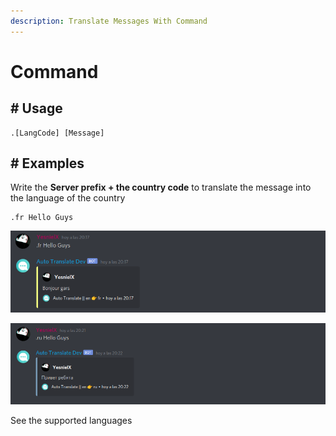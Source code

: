 ```yaml
---
description: Translate Messages With Command
---
```


# Command

## # Usage

```
.[LangCode] [Message]
```

## # Examples

Write the  **Server prefix + the country code** to translate the message into the language of the country

```
.fr Hello Guys
```

![](<../.gitbook/assets/image (11).png>)

![](<../.gitbook/assets/image (13).png>)

See the supported languages
